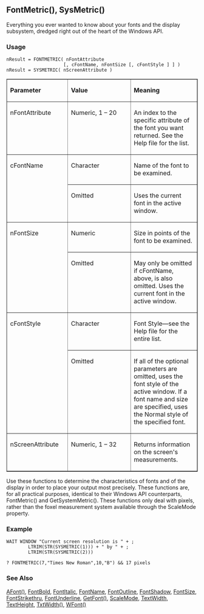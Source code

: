 ## FontMetric(), SysMetric()

Everything you ever wanted to know about your fonts and the display subsystem, dredged right out of the heart of the Windows API.

### Usage

```foxpro
nResult = FONTMETRIC( nFontAttribute
                     [, cFontName, nFontSize [, cFontStyle ] ] )
nResult = SYSMETRIC( nScreenAttribute )
```
<table border cellspacing=0 cellpadding=0 width=100%>
<tr>
  <td width=32% valign=top>
  <p><b>Parameter</b></p>
  </td>
  <td width=23% valign=top>
  <p><b>Value</b></p>
  </td>
  <td width=45% valign=top>
  <p><b>Meaning</b></p>
  </td>
 </tr>
<tr>
  <td width=32% valign=top>
  <p>nFontAttribute</p>
  </td>
  <td width=23% valign=top>
  <p>Numeric, 1 &ndash; 20</p>
  </td>
  <td width=45% valign=top>
  <p>An index to the specific attribute of the font you want returned. See the Help file for the list.</p>
  </td>
 </tr>
<tr>
  <td width=32% rowspan=2 valign=top>
  <p>cFontName</p>
  </td>
  <td width=23% valign=top>
  <p>Character</p>
  </td>
  <td width=45% valign=top>
  <p>Name of the font to be examined.</p>
  </td>
 </tr>
<tr>
  <td width=33% valign=top>
  <p>Omitted</p>
  </td>
  <td width=67% valign=top>
  <p>Uses the current font in the active window.</p>
  </td>
 </tr>
<tr>
  <td width=32% rowspan=2 valign=top>
  <p>nFontSize</p>
  </td>
  <td width=23% valign=top>
  <p>Numeric</p>
  </td>
  <td width=45% valign=top>
  <p>Size in points of the font to be examined.</p>
  </td>
 </tr>
<tr>
  <td width=33% valign=top>
  <p>Omitted</p>
  </td>
  <td width=67% valign=top>
  <p>May only be omitted if cFontName, above, is also omitted. Uses the current font in the active window.</p>
  </td>
 </tr>
<tr>
  <td width=32% rowspan=2 valign=top>
  <p>cFontStyle</p>
  </td>
  <td width=23% valign=top>
  <p>Character</p>
  </td>
  <td width=45% valign=top>
  <p>Font Style&mdash;see the Help file for the entire list.</p>
  </td>
 </tr>
<tr>
  <td width=33% valign=top>
  <p>Omitted</p>
  </td>
  <td width=67% valign=top>
  <p>If all of the optional parameters are omitted, uses the font style of the active window. If a font name and size are specified, uses the Normal style of the specified font.</p>
  </td>
 </tr>
<tr>
  <td width=32% valign=top>
  <p>nScreenAttribute</p>
  </td>
  <td width=23% valign=top>
  <p>Numeric, 1 &ndash; 32</p>
  </td>
  <td width=45% valign=top>
  <p>Returns information on the screen's measurements.</p>
  </td>
 </tr>
</table>

Use these functions to determine the characteristics of fonts and of the display in order to place your output most precisely. These functions are, for all practical purposes, identical to their Windows API counterparts, FontMetric() and GetSystemMetric(). These functions only deal with pixels, rather than the foxel measurement system available through the ScaleMode property.

### Example

```foxpro
WAIT WINDOW "Current screen resolution is " + ;
        LTRIM(STR(SYSMETRIC(1))) + " by " + ;
        LTRIM(STR(SYSMETRIC(2)))

? FONTMETRIC(7,"Times New Roman",10,"B") && 17 pixels
```
### See Also

[AFont()](s4g103.md), [FontBold](s4g364.md), [FontItalic](s4g364.md), [FontName](s4g364.md), [FontOutline](s4g364.md), [FontShadow](s4g364.md), [FontSize](s4g364.md), [FontStrikethru](s4g364.md), [FontUnderline](s4g364.md), [GetFont()](s4g294.md), [ScaleMode](s4g621.md), [TextWidth](s4g409.md), [TextHeight](s4g409.md), [TxtWidth()](s4g026.md), [WFont()](s4g259.md)
